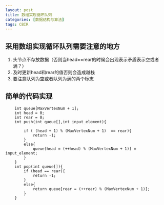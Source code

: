 ```yaml
---
layout: post
title: 数组实现循环队列
categories: [数据结构与算法]
tags: CBIR
---
```


## 采用数组实现循环队列需要注意的地方

1. 头节点不存放数据（否则当head==rear的时候会出现表示矛盾表示空或者满？）
2. 及时更新head和rear的值否则会造成越栈
3. 要注意队列为空或者队列为满的两个标志

## 简单的代码实现

```
	int queue[MaxVertexNum + 1];
	int head = 0;
	int rear = 0;
	int push(int queue[],int input_element){
		
		if ( (head + 1) % (MaxVertexNum + 1)  == rear){
			return -1;
		}
		else{
			queue[head = (++head) % (MaxVertexNum + 1)] = input_element;
		}	
	}
	int pop(int queue[]){
		if (head == rear){
			return -1;
		}
		else{
			return queue[rear = (++rear) % (MaxVertexNum + 1)];
		}
	}
```
